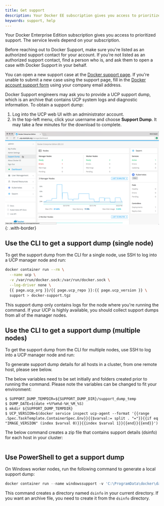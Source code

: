 ```yaml
---
title: Get support
description: Your Docker EE subscription gives you access to prioritized support. You can file tickets via email or the support portal.
keywords: support, help
---
```


Your Docker Enterprise Edition subscription gives you access to prioritized
support. The service levels depend on your subscription.

Before reaching out to Docker Support, make sure you're listed as an authorized
support contact for your account. If you're not listed as an authorized
support contact, find a person who is, and ask them to open a case with
Docker Support in your behalf.

You can open a new support case at the [Docker support page](https://support.docker.com/).
If you're unable to submit a new case using the support page, fill in the
[Docker account support form](https://success.docker.com/support) using your
company email address.

Docker Support engineers may ask you to provide a UCP support dump, which is an
archive that contains UCP system logs and diagnostic information. To obtain a
support dump:

1. Log into the UCP web UI with an administrator account.
2. In the top-left menu, click your username and choose
   **Support Dump**. It may take a few minutes for the download to complete.

![](images/get-support-1.png){: .with-border}

## Use the CLI to get a support dump (single node)

To get the support dump from the CLI for a single node, use SSH to log into a UCP manager node
and run:

```bash
docker container run --rm \
  --name ucp \
  -v /var/run/docker.sock:/var/run/docker.sock \
  --log-driver none \
  {{ page.ucp_org }}/{{ page.ucp_repo }}:{{ page.ucp_version }} \
  support > docker-support.tgz
```

This support dump only contains logs for the node where you're running the
command. If your UCP is highly available, you should collect support dumps
from all of the manager nodes.

## Use the CLI to get a support dump (multiple nodes)

To get the support dump from the CLI for multiple nodes, use SSH to log into a UCP manager node
and run:

To generate support dump details for all hosts in a cluster, from one remote host, please see below.

The below variables need to be set initially and folders created prior to running the command. Please note the variables can be changed to fit your environment:

```$ SUPPORT_DUMP_DIR=<^>/opt<^^>
$ SUPPORT_DUMP_TEMPDIR=${SUPPORT_DUMP_DIR}/support_dump_temp
$ DUMP_DATE=$(date +%Y%m%d-%H_%M_%S)
$ mkdir ${SUPPORT_DUMP_TEMPDIR}
$ UCP_VERSION=$(docker service inspect ucp-agent --format '{{range .Spec.TaskTemplate.ContainerSpec.Env}}{{$varval:= split . "="}}{{if eq "IMAGE_VERSION" (index $varval 0)}}{{index $varval 1}}{{end}}{{end}}')
```
The below command creates a zip file that contains support details (dsinfo) for each host in your cluster:

```$ for node in $(docker node ls --format '{{if eq .Status "Ready"}}{{.Hostname}}{{end}}'); do echo timing support dump on $node; time docker container run --rm -e constraint:node==$node -v /boot:/boot -v /proc/:/host/proc:ro -v /var/run/docker.sock:/var/run/docker.sock -v /var/run/docker.pid:/var/run/docker.pid:ro -v /var/run/docker:/var/run/docker -v /var/lib/docker:/var/lib/docker -v /var/log:/var/log -v /etc:/etc:ro --privileged --pid=host --network=host --log-driver=json-file docker/ucp-dsinfo:${UCP_VERSION} > ${SUPPORT_DUMP_TEMPDIR}/support_dump_${node}.tgz; mkdir ${SUPPORT_DUMP_TEMPDIR}/${node}; tar -xf ${SUPPORT_DUMP_TEMPDIR}/support_dump_${node}.tgz -C ${SUPPORT_DUMP_TEMPDIR}/${node}; rm -f ${SUPPORT_DUMP_TEMPDIR}/support_dump_${node}.tgz; cd ${SUPPORT_DUMP_TEMPDIR} ; zip -q -r ${SUPPORT_DUMP_DIR}/docker-support-${DUMP_DATE}.zip . *; cd ..; done
```

## Use PowerShell to get a support dump

On Windows worker nodes, run the following command to generate a local support dump:

```powershell
docker container run --name windowssupport -v 'C:\ProgramData\docker\daemoncerts:C:\ProgramData\docker\daemoncerts' -v 'C:\Windows\system32\winevt\logs:C:\eventlogs:ro' {{ page.ucp_org }}/ucp-dsinfo-win:{{ page.ucp_version }}; docker cp windowssupport:'C:\dsinfo' .; docker rm -f windowssupport
```

This command creates a directory named `dsinfo` in your current directory.
If you want an archive file, you need to create it from the `dsinfo` directory.

